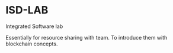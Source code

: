 # ISD-LAB
Integrated Software lab

Essentially for resource sharing with team. To introduce them with blockchain concepts.

